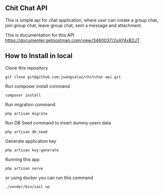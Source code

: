 ## Chit Chat API

This is simple api for chat application, where user can create a group chat, join group chat, leave group chat, sent a message and attachment.

This is documentation for this API
https://documenter.getpostman.com/view/3460037/2sAY4xB2JT

## How to Install in local

Clone this repository
```
git clone git@github.com:juangsalaz/chitchat-api.git
```

Run composer install command
```
composer install
```

Run migration command
```
php artisan migrate
```

Run DB Seed command to insert dummy users data
```
php artisan db:seed
```

Generate application key
```
php artisan key:generate
```

Running this app
```
php artisan serve
```

or using docker you can run this command
```
./vendor/bin/sail up
```


